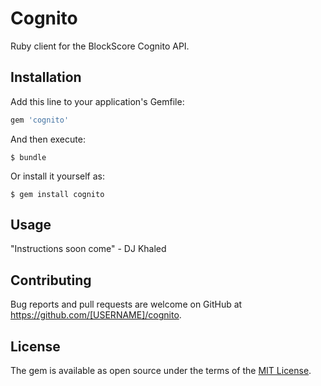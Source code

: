 # Cognito

Ruby client for the BlockScore Cognito API.

## Installation

Add this line to your application's Gemfile:

```ruby
gem 'cognito'
```

And then execute:

    $ bundle

Or install it yourself as:

    $ gem install cognito

## Usage

"Instructions soon come" - DJ Khaled

## Contributing

Bug reports and pull requests are welcome on GitHub at https://github.com/[USERNAME]/cognito.


## License

The gem is available as open source under the terms of the [MIT License](http://opensource.org/licenses/MIT).

